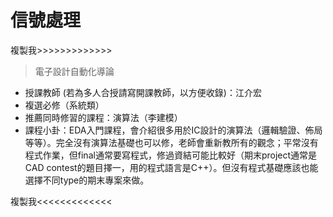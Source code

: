 # 信號處理

複製我&gt;&gt;&gt;&gt;&gt;&gt;&gt;&gt;&gt;&gt;&gt;&gt;&gt;

> 電子設計自動化導論

* 授課教師 \(若為多人合授請寫開課教師，以方便收錄\)：江介宏
* 複選必修（系統類）
* 推薦同時修習的課程：演算法（李建模）
* 課程小卦：EDA入門課程，會介紹很多用於IC設計的演算法（邏輯驗證、佈局等等）。完全沒有演算法基礎也可以修，老師會重新教所有的觀念；平常沒有程式作業，但final通常要寫程式，修過資結可能比較好（期末project通常是CAD contest的題目擇一，用的程式語言是C++）。但沒有程式基礎應該也能選擇不同type的期末專案來做。

複製我&lt;&lt;&lt;&lt;&lt;&lt;&lt;&lt;&lt;&lt;&lt;&lt;&lt;



